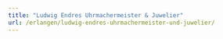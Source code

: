 ```yaml
---
title: "Ludwig Endres Uhrmachermeister & Juwelier"
url: /erlangen/ludwig-endres-uhrmachermeister-und-juwelier/
---
```

